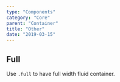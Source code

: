 ```yaml
---
type: "Components"
category: "Core"
parent: "Container"
title: "Other"
date: "2019-03-15"
---
```


## Full

Use `.full` to have full width fluid container.

<script type="text/plain" class="language-markup">
  <div class="container full">
    <!-- content -->
  </div>
</script>
